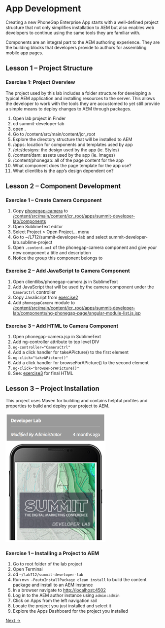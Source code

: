 App Development
=========

Creating a new PhoneGap Enterprise App starts with a well-defined project structure that not only simplifies installation to AEM but also enables web developers to continue using the same tools they are familiar with. 

Components are an integral part to the AEM authoring experience.  They are the building blocks that developers provide to authors for assembling mobile app pages. 

## Lesson 1 – Project Structure

### Exercise 1: Project Overview

The project used by this lab includes a folder structure for developing a typical AEM application and installing resources to the server. This allows the developer to work with the tools they are accustomed to yet still provide a simple means to deploy changes to AEM through packages.

1.  Open lab project in Finder
  1.  cd summit-developer-lab
  2.  open .
2.  Go to  /content/src/main/content/jcr_root 
3.  Explore the directory structure that will be installed to AEM
  1.  /apps: location for components and templates used by app
  2.  /etc/designs: the design used by the app (ie. Styles)
  3.  /content/dam: assets used by the app (ie. Images)
  4.  /content/phonegap: all of the page content for the app
4.  What component does the page template for the app use?
5.  What clientlibs is the app’s design dependent on?

## Lesson 2 – Component Development

### Exercise 1 – Create Camera Component
1.  Copy [phonegap-camera](phonegap-camera) to [/content/src/main/content/jcr_root/apps/summit-developer-lab/components](/content/src/main/content/jcr_root/apps/summit-developer-lab/components)
2.  Open SublimeText editor
3.  Select Project > Open Project… menu
4.  Go to ~/L712/summit-developer-lab and select summit-developer-lab.sublime-project
5.  Open `.content.xml` of the phonegap-camera component and give your new component a title and description
6.  Notice the group this component belongs to

### Exercise 2 – Add JavaScript to Camera Component
1.  Open clientlibs/phonegap-camera.js in SublimeText
2.  Add JavaScript that will be used by the camera component under the `CameraCtrl` controller
  1. Copy JavaScript from [exercise2](exercise2)
3. Add `phonegapCamera` module to [/content/src/main/content/jcr_root/apps/summit-developer-lab/components/ng-phonegap-page/angular-module-list.js.jsp](/content/src/main/content/jcr_root/apps/summit-developer-lab/components/ng-phonegap-page/angular-module-list.js.jsp)

### Exercise 3 – Add HTML to Camera Component
1. Open phonegap-camera.jsp in SublimeText
2. Add ng-controller attribute to top level DIV
  1. `ng-controller="CameraCtrl"`
3. Add a click handler for takeAPicture() to the first <A/> element
  1. `ng-click="takeAPicture()"`
4. Add a click handler for browseForAPicture() to the second <A/> element
  1. `ng-click="browseForAPicture()"`
5. See: [exercise3](exercise3) for final HTML

## Lesson 3 – Project Installation

This project uses Maven for building and contains helpful profiles and properties to build and deploy your project to AEM.

![Lab Thumbnail](../images/dev-lab-thumbnail.png "Lab Thumbnail")

### Exercise 1 – Installing a Project to AEM
1.  Go to root folder of the lab project 
  1.  Open Terminal
  2.  cd `~/lab712/summit-developer-lab`
2.  Run `mvn -PautoInstallPackage clean install` to build the content package and install to an AEM instance
3.  In a browser navigate to [http://localhost:4502](http://localhost:4502)
4.  Log in to the AEM author instance using `admin:admin`
5.  Click on Apps from the left navigation rail 
6.  Locate the project you just installed and select it
7.  Explore the Apps Dashboard for the project you installed


[Next →](../module4)


